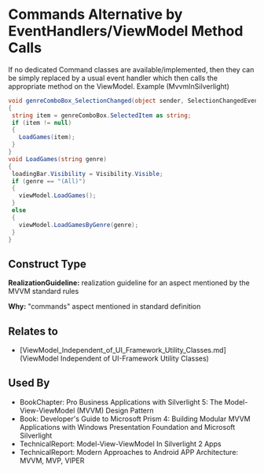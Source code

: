 # Commands Alternative by EventHandlers/ViewModel Method Calls

If no dedicated Command classes are available/implemented, then they can be simply replaced by a usual event handler which then calls the appropriate method on the ViewModel.
Example (MvvmInSilverlight)
```cs
void genreComboBox_SelectionChanged(object sender, SelectionChangedEventArgs e)
{
 string item = genreComboBox.SelectedItem as string;
 if (item != null)
 {
   LoadGames(item);
 }
}
void LoadGames(string genre)
{
 loadingBar.Visibility = Visibility.Visible;
 if (genre == "(All)")
 {
   viewModel.LoadGames();
 }
 else
 {
   viewModel.LoadGamesByGenre(genre);
 }
}
```


## Construct Type

**RealizationGuideline:** realization guideline for an aspect mentioned by the MVVM standard rules

**Why:** "commands" aspect mentioned in standard definition



## Relates to

* [ViewModel_Independent_of_UI_Framework_Utility_Classes.md](ViewModel Independent of UI-Framework Utility Classes)

## Used By
* BookChapter: Pro Business Applications with Silverlight 5: The Model-View-ViewModel (MVVM) Design Pattern
* Book: Developer's Guide to Microsoft Prism 4: Building Modular MVVM Applications with Windows Presentation Foundation and Microsoft Silverlight
* TechnicalReport: Model-View-ViewModel In Silverlight 2 Apps
* TechnicalReport: Modern Approaches to Android APP Architecture: MVVM, MVP, VIPER

